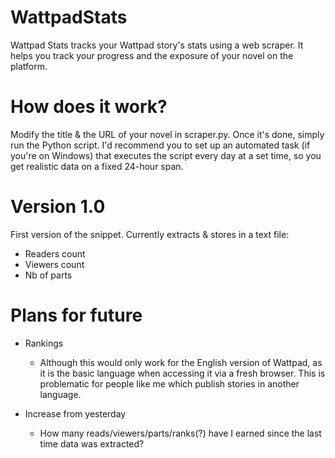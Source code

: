 # WattpadStats
Wattpad Stats tracks your Wattpad story's stats using a web scraper. It helps you track your progress and the exposure of your novel on the platform. 

# How does it work?
Modify the title & the URL of your novel in scraper.py. Once it's done, simply run the Python script. I'd recommend you to set up an automated task (if you're on Windows) that executes the script every day at a set time, so you get realistic data on a fixed 24-hour span.

# Version 1.0
First version of the snippet. Currently extracts & stores in a text file:
- Readers count
- Viewers count
- Nb of parts

# Plans for future 
- Rankings
  - Although this would only work for the English version of Wattpad, as it is the basic language when accessing it via a fresh browser. This is problematic for people like me which publish stories in another language.
  
- Increase from yesterday
  - How many reads/viewers/parts/ranks(?) have I earned since the last time data was extracted?
